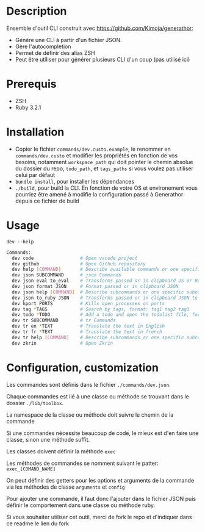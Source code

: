 # Description 

Ensemble d'outil CLI construit avec https://github.com/Kimoja/generathor:
- Génère une CLI à partir d'un fichier JSON.
- Gère l'autocompletion
- Permet de définir des alias ZSH
- Peut être utiliser pour générer plusieurs CLI d'un coup (pas utilisé ici)

# Prerequis 

- ZSH
- Ruby 3.2.1

# Installation

- Copier le fichier `commands/dev.custo.example`, le renommer en `commands/dev.custo` et modifier les propriétés en fonction de vos besoins, notamment `workspace_path` qui doit pointer le chemin absolue du dossier du repo, `todo_path`, et `tags_paths` si vous voulez pas utiliser celui par défaut
- `bundle install`, pour installer les dépendances
- `./build`, pour build la CLI. En fonction de votre OS et environement vous pourriez être amené à modifie la configuration passé à Generathor depuis ce fichier de build

# Usage

`dev --help`

```bash
Commands:
  dev code                 # Open vscode project
  dev github               # Open Github repository
  dev help [COMMAND]       # Describe available commands or one specific command
  dev json SUBCOMMAND      # json Commands
  dev json eval to_eval    # Transforms passed or in clipboard JS or Ruby to JSON
  dev json format JSON     # Format passed or in clipboard JSON
  dev json help [COMMAND]  # Describe subcommands or one specific subcommand
  dev json to_ruby JSON    # Transforms passed or in clipboard JSON to Ruby
  dev kport PORTS          # Kills open processes on ports
  dev tag *TAGS            # Search by tags, format: tag1 tag2 tag3
  dev todo *TODO           # Add a todo and open the todolist file, format: my todo description
  dev tr SUBCOMMAND        # tr Commands
  dev tr en *TEXT          # Translate the text in English
  dev tr fr *TEXT          # Translate the text in french
  dev tr help [COMMAND]    # Describe subcommands or one specific subcommand
  dev zkrin                # Open Zkrin
```


# Configuration, customization

Les commandes sont définis dans le fichier `./commands/dev.json`.

Chaque commandes est lié à une classe ou méthode se trouvant dans le dossier `./lib/toolbox`.

La namespace de la classe ou méthode doit suivre le chemin de la commande

Si une commandes nécessite beaucoup de code, le mieux est d'en faire une classe, sinon une méthode suffit.

Les classes doivent définir la méthode `exec`

Les méthodes de commandes se nomment suivant le patter: `exec_[COMAND_NAME]`

On peut définir des getters pour les options et arguments de la commande via les méthodes de classe `arguments` et `config`

Pour ajouter une commande, il faut donc l'ajouter dans le fichier JSON puis définir le comportement dans une classe ou méthode ruby.

Si vous souhaiter utiliser cet outil, merci de fork le repo et d'indiquer dans ce readme le lien du fork